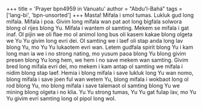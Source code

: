 +++
title = 'Prayer bpn4959 in Vanuatu'
author = "Abdu'l-Bahá"
tags = ['lang-bi', 'bpn-unsorted']
+++
Masta! Mifala i smol tumas. Lukluk gud long mifala.  Mifala i poa. Givim long mifala wan pat aot long bigfala solwora blong ol rijes blong Yu.  Mifala i wantem ol samting. Mekem se mifala i gat inaf. Ol pijin we oli flae mo ol animol long bus oli kasem kakae blong olgeta we Yu Yu givim long evri dei. Ol samting we i laef oli stap anda long lav blong Yu, mo Yu Yu lukaotem evri wan.
Letem gudfala spirit blong Yu i kam long man ia we i no strong nating, mo yusum paoa blong Yu blong givim presen blong Yu long hem, we hem i no save mekem wan samting.
Givim bred long mifala evri dei, mo mekem i kam antap ol samting we mifala i nidim blong stap laef. Hemia i blong mifala i save lukluk long Yu wan nomo, blong mifala i save joen ful wan wetem Yu, blong mifala i wokbaot long ol rod blong Yu, mo blong mifala i save talemaot ol samting blong Yu we mining blong olgeta i no klia.
Yu Yu strong tumas, Yu Yu gat fulap lav, mo Yu Yu givim evri samting long ol pipol long wol.
